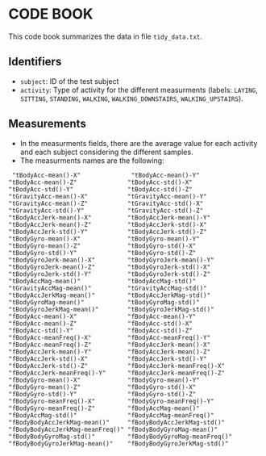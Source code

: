 # CODE BOOK

This code book summarizes the data in file `tidy_data.txt`.

## Identifiers

* `subject`: ID of the test subject
* `activity`: Type of activity for the different measurments (labels: `LAYING`, `SITTING`, `STANDING`, `WALKING`, `WALKING_DOWNSTAIRS`, `WALKING_UPSTAIRS`).

## Measurements
* In the measurments fields, there are the average value for each activity and each subject considering the different samples.
* The measurments names are the following:

`  "tBodyAcc-mean()-X"              "tBodyAcc-mean()-Y"              "tBodyAcc-mean()-Z"             
  "tBodyAcc-std()-X"               "tBodyAcc-std()-Y"               "tBodyAcc-std()-Z"              
  "tGravityAcc-mean()-X"           "tGravityAcc-mean()-Y"           "tGravityAcc-mean()-Z"          
  "tGravityAcc-std()-X"            "tGravityAcc-std()-Y"            "tGravityAcc-std()-Z"           
  "tBodyAccJerk-mean()-X"          "tBodyAccJerk-mean()-Y"          "tBodyAccJerk-mean()-Z"         
  "tBodyAccJerk-std()-X"           "tBodyAccJerk-std()-Y"           "tBodyAccJerk-std()-Z"          
  "tBodyGyro-mean()-X"             "tBodyGyro-mean()-Y"             "tBodyGyro-mean()-Z"            
  "tBodyGyro-std()-X"              "tBodyGyro-std()-Y"              "tBodyGyro-std()-Z"             
  "tBodyGyroJerk-mean()-X"         "tBodyGyroJerk-mean()-Y"         "tBodyGyroJerk-mean()-Z"        
  "tBodyGyroJerk-std()-X"          "tBodyGyroJerk-std()-Y"          "tBodyGyroJerk-std()-Z"         
  "tBodyAccMag-mean()"             "tBodyAccMag-std()"              "tGravityAccMag-mean()"         
  "tGravityAccMag-std()"           "tBodyAccJerkMag-mean()"         "tBodyAccJerkMag-std()"         
  "tBodyGyroMag-mean()"            "tBodyGyroMag-std()"             "tBodyGyroJerkMag-mean()"       
  "tBodyGyroJerkMag-std()"         "fBodyAcc-mean()-X"              "fBodyAcc-mean()-Y"             
  "fBodyAcc-mean()-Z"              "fBodyAcc-std()-X"               "fBodyAcc-std()-Y"              
  "fBodyAcc-std()-Z"               "fBodyAcc-meanFreq()-X"          "fBodyAcc-meanFreq()-Y"         
  "fBodyAcc-meanFreq()-Z"          "fBodyAccJerk-mean()-X"          "fBodyAccJerk-mean()-Y"         
  "fBodyAccJerk-mean()-Z"          "fBodyAccJerk-std()-X"           "fBodyAccJerk-std()-Y"          
  "fBodyAccJerk-std()-Z"           "fBodyAccJerk-meanFreq()-X"      "fBodyAccJerk-meanFreq()-Y"     
  "fBodyAccJerk-meanFreq()-Z"      "fBodyGyro-mean()-X"             "fBodyGyro-mean()-Y"            
  "fBodyGyro-mean()-Z"             "fBodyGyro-std()-X"              "fBodyGyro-std()-Y"             
  "fBodyGyro-std()-Z"              "fBodyGyro-meanFreq()-X"         "fBodyGyro-meanFreq()-Y"        
  "fBodyGyro-meanFreq()-Z"         "fBodyAccMag-mean()"             "fBodyAccMag-std()"             
  "fBodyAccMag-meanFreq()"         "fBodyBodyAccJerkMag-mean()"     "fBodyBodyAccJerkMag-std()"     
  "fBodyBodyAccJerkMag-meanFreq()" "fBodyBodyGyroMag-mean()"        "fBodyBodyGyroMag-std()"        
  "fBodyBodyGyroMag-meanFreq()"    "fBodyBodyGyroJerkMag-mean()"    "fBodyBodyGyroJerkMag-std()" `
 